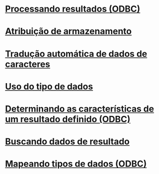 # [Processando resultados (ODBC)](processing-results-odbc.md)
# [Atribuição de armazenamento](assigning-storage.md)
# [Tradução automática de dados de caracteres](autotranslation-of-character-data.md)
# [Uso do tipo de dados](data-type-usage.md)
# [Determinando as características de um resultado definido (ODBC)](determining-the-characteristics-of-a-result-set-odbc.md)
# [Buscando dados de resultado](fetching-result-data.md)
# [Mapeando tipos de dados (ODBC)](mapping-data-types-odbc.md)
